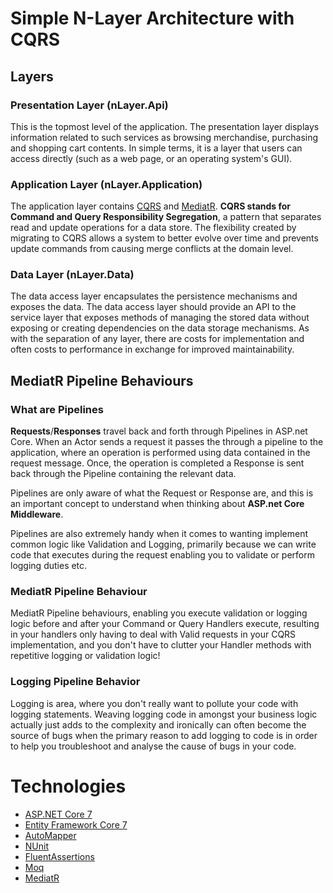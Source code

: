 # Simple N-Layer Architecture with CQRS

## Layers

### Presentation Layer (nLayer.Api)

This is the topmost level of the application. The presentation layer displays information related to such services as browsing merchandise, purchasing and shopping cart contents. In simple terms, it is a layer that users can access directly (such as a web page, or an operating system's GUI).

### Application Layer (nLayer.Application)

The application layer contains [CQRS](https://github.com/pirocorp/CSharp-Masterclass/tree/main/09.%20CQRS) and [MediatR](https://github.com/jbogard/MediatR). **CQRS stands for Command and Query Responsibility Segregation**, a pattern that separates read and update operations for a data store. The flexibility created by migrating to CQRS allows a system to better evolve over time and prevents update commands from causing merge conflicts at the domain level.

### Data Layer (nLayer.Data)

The data access layer encapsulates the persistence mechanisms and exposes the data. The data access layer should provide an API to the service layer that exposes methods of managing the stored data without exposing or creating dependencies on the data storage mechanisms. As with the separation of any layer, there are costs for implementation and often costs to performance in exchange for improved maintainability.

## MediatR Pipeline Behaviours

### What are Pipelines

**Requests**/**Responses** travel back and forth through Pipelines in ASP.net Core. When an Actor sends a request it passes the through a pipeline to the application, where an operation is performed using data contained in the request message. Once, the operation is completed a Response is sent back through the Pipeline containing the relevant data.

Pipelines are only aware of what the Request or Response are, and this is an important concept to understand when thinking about **ASP.net Core Middleware**.

Pipelines are also extremely handy when it comes to wanting implement common logic like Validation and Logging, primarily because we can write code that executes during the request enabling you to validate or perform logging duties etc.

### MediatR Pipeline Behaviour

MediatR Pipeline behaviours, enabling you execute validation or logging logic before and after your Command or Query Handlers execute, resulting in your handlers only having to deal with Valid requests in your CQRS implementation, and you don't have to clutter your Handler methods with repetitive logging or validation logic!

### Logging Pipeline Behavior

Logging is area, where you don't really want to pollute your code with logging statements. Weaving logging code in amongst your business logic actually just adds to the complexity and ironically can often become the source of bugs when the primary reason to add logging to code is in order to help you troubleshoot and analyse the cause of bugs in your code.


# Technologies

- [ASP.NET Core 7](https://learn.microsoft.com/en-us/aspnet/core/introduction-to-aspnet-core?view=aspnetcore-7.0)
- [Entity Framework Core 7](https://learn.microsoft.com/en-us/ef/core/)
- [AutoMapper](https://automapper.org/)
- [NUnit](https://nunit.org/)
- [FluentAssertions](https://fluentassertions.com/)
- [Moq](https://github.com/moq)
- [MediatR](https://github.com/jbogard/MediatR)

